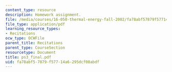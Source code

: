 ```yaml
---
content_type: resource
description: Homework assignment.
file: /media/courses/16-050-thermal-energy-fall-2002/fa78abf57879f57714a6295dcf08abdf_ps3_final.pdf
file_type: application/pdf
learning_resource_types:
- Recitations
ocw_type: OCWFile
parent_title: Recitations
parent_type: CourseSection
resourcetype: Document
title: ps3_final.pdf
uid: fa78abf5-7879-f577-14a6-295dcf08abdf
---
```

